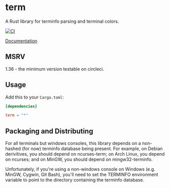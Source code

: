 term
====

A Rust library for terminfo parsing and terminal colors.

[![CI](https://github.com/Stebalien/term/actions/workflows/ci.yml/badge.svg)](https://github.com/Stebalien/term/actions/workflows/ci.yml)

[Documentation](https://docs.rs/term/)

## MSRV

1.36 - the minimum version testable on circleci.

## Usage

Add this to your `Cargo.toml`:

```toml
[dependencies]

term = "*"
```

## Packaging and Distributing

For all terminals but windows consoles, this library depends on a non-hashed
(for now) terminfo database being present. For example, on Debian derivitives,
you should depend on ncurses-term; on Arch Linux, you depend on ncurses; and on
MinGW, you should depend on mingw32-terminfo.

Unfortunately, if you're using a non-windows console on Windows (e.g. MinGW,
Cygwin, Git Bash), you'll need to set the TERMINFO environment variable to
point to the directory containing the terminfo database.
